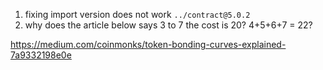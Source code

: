 1. fixing import version does not work `../contract@5.0.2`
2. why does the article below says 3 to 7 the cost is 20?
    4+5+6+7 = 22?

https://medium.com/coinmonks/token-bonding-curves-explained-7a9332198e0e